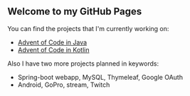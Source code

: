 ## Welcome to my GitHub Pages

You can find the projects that I'm currently working on:
 - [Advent of Code in Java](https://github.com/wildangerm/advent-of-code-2k18)
 - [Advent of Code in Kotlin](https://github.com/wildangerm/advent-of-code-2k18-kt)
 
Also I have two more projects planned in keywords:
 - Spring-boot webapp, MySQL, Thymeleaf, Google OAuth
 - Android, GoPro, stream, Twitch
